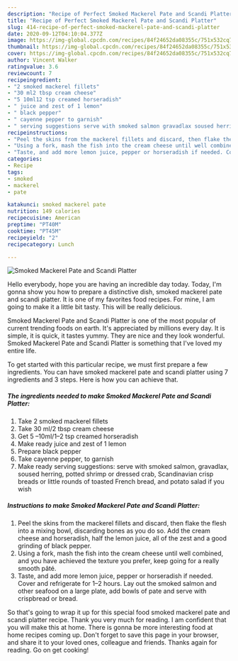 ```yaml
---
description: "Recipe of Perfect Smoked Mackerel Pate and Scandi Platter"
title: "Recipe of Perfect Smoked Mackerel Pate and Scandi Platter"
slug: 414-recipe-of-perfect-smoked-mackerel-pate-and-scandi-platter
date: 2020-09-12T04:10:04.377Z
image: https://img-global.cpcdn.com/recipes/84f24652da08355c/751x532cq70/smoked-mackerel-pate-and-scandi-platter-recipe-main-photo.jpg
thumbnail: https://img-global.cpcdn.com/recipes/84f24652da08355c/751x532cq70/smoked-mackerel-pate-and-scandi-platter-recipe-main-photo.jpg
cover: https://img-global.cpcdn.com/recipes/84f24652da08355c/751x532cq70/smoked-mackerel-pate-and-scandi-platter-recipe-main-photo.jpg
author: Vincent Walker
ratingvalue: 3.6
reviewcount: 7
recipeingredient:
- "2 smoked mackerel fillets"
- "30 ml2 tbsp cream cheese"
- "5 10ml12 tsp creamed horseradish"
- " juice and zest of 1 lemon"
- " black pepper"
- " cayenne pepper to garnish"
- " serving suggestions serve with smoked salmon gravadlax soused herring potted shrimp or dressed crab Scandinavian crisp breads or little rounds of toasted French bread and potato salad if you wish"
recipeinstructions:
- "Peel the skins from the mackerel fillets and discard, then flake the flesh into a mixing bowl, discarding bones as you do so. Add the cream cheese and horseradish, half the lemon juice, all of the zest and a good grinding of black pepper."
- "Using a fork, mash the fish into the cream cheese until well combined, and you have achieved the texture you prefer, keep going for a really smooth pâté."
- "Taste, and add more lemon juice, pepper or horseradish if needed. Cover and refrigerate for 1–2 hours. Lay out the smoked salmon and other seafood on a large plate, add bowls of pate and serve with crispbread or bread."
categories:
- Recipe
tags:
- smoked
- mackerel
- pate

katakunci: smoked mackerel pate 
nutrition: 149 calories
recipecuisine: American
preptime: "PT40M"
cooktime: "PT45M"
recipeyield: "2"
recipecategory: Lunch

---
```



![Smoked Mackerel Pate and Scandi Platter](https://img-global.cpcdn.com/recipes/84f24652da08355c/751x532cq70/smoked-mackerel-pate-and-scandi-platter-recipe-main-photo.jpg)

Hello everybody, hope you are having an incredible day today. Today, I'm gonna show you how to prepare a distinctive dish, smoked mackerel pate and scandi platter. It is one of my favorites food recipes. For mine, I am going to make it a little bit tasty. This will be really delicious.



Smoked Mackerel Pate and Scandi Platter is one of the most popular of current trending foods on earth. It's appreciated by millions every day. It is simple, it is quick, it tastes yummy. They are nice and they look wonderful. Smoked Mackerel Pate and Scandi Platter is something that I've loved my entire life.


To get started with this particular recipe, we must first prepare a few ingredients. You can have smoked mackerel pate and scandi platter using 7 ingredients and 3 steps. Here is how you can achieve that.

<!--inarticleads1-->

##### The ingredients needed to make Smoked Mackerel Pate and Scandi Platter:

1. Take 2 smoked mackerel fillets
1. Take 30 ml/2 tbsp cream cheese
1. Get 5 –10ml/1–2 tsp creamed horseradish
1. Make ready  juice and zest of 1 lemon
1. Prepare  black pepper
1. Take  cayenne pepper, to garnish
1. Make ready  serving suggestions: serve with smoked salmon, gravadlax, soused herring, potted shrimp or dressed crab, Scandinavian crisp breads or little rounds of toasted French bread, and potato salad if you wish




<!--inarticleads2-->

##### Instructions to make Smoked Mackerel Pate and Scandi Platter:

1. Peel the skins from the mackerel fillets and discard, then flake the flesh into a mixing bowl, discarding bones as you do so. Add the cream cheese and horseradish, half the lemon juice, all of the zest and a good grinding of black pepper.
1. Using a fork, mash the fish into the cream cheese until well combined, and you have achieved the texture you prefer, keep going for a really smooth pâté.
1. Taste, and add more lemon juice, pepper or horseradish if needed. Cover and refrigerate for 1–2 hours. Lay out the smoked salmon and other seafood on a large plate, add bowls of pate and serve with crispbread or bread.




So that's going to wrap it up for this special food smoked mackerel pate and scandi platter recipe. Thank you very much for reading. I am confident that you will make this at home. There is gonna be more interesting food at home recipes coming up. Don't forget to save this page in your browser, and share it to your loved ones, colleague and friends. Thanks again for reading. Go on get cooking!
